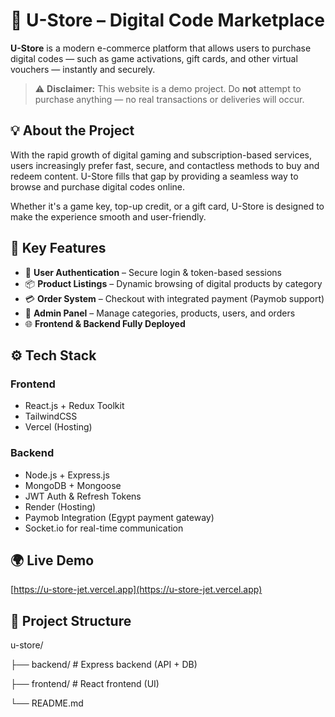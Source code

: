 # 🛒 U-Store – Digital Code Marketplace

**U-Store** is a modern e-commerce platform that allows users to purchase digital codes — such as game activations, gift cards, and other virtual vouchers — instantly and securely.

> ⚠️ **Disclaimer:** This website is a demo project. Do **not** attempt to purchase anything — no real transactions or deliveries will occur.

## 💡 About the Project

With the rapid growth of digital gaming and subscription-based services, users increasingly prefer fast, secure, and contactless methods to buy and redeem content. U-Store fills that gap by providing a seamless way to browse and purchase digital codes online.

Whether it's a game key, top-up credit, or a gift card, U-Store is designed to make the experience smooth and user-friendly.

## 🔑 Key Features

- 🔐 **User Authentication** – Secure login & token-based sessions  
- 📦 **Product Listings** – Dynamic browsing of digital products by category  
- 💳 **Order System** – Checkout with integrated payment (Paymob support)  
- 📁 **Admin Panel** – Manage categories, products, users, and orders  
- 🌐 **Frontend & Backend Fully Deployed**

## ⚙️ Tech Stack

### Frontend
- React.js + Redux Toolkit
- TailwindCSS
- Vercel (Hosting)

### Backend
- Node.js + Express.js
- MongoDB + Mongoose
- JWT Auth & Refresh Tokens
- Render (Hosting)
- Paymob Integration (Egypt payment gateway)
- Socket.io for real-time communication

## 🌍 Live Demo
[https://u-store-jet.vercel.app](https://u-store-jet.vercel.app)

## 📂 Project Structure
u-store/

├── backend/ # Express backend (API + DB)

├── frontend/ # React frontend (UI)

└── README.md
